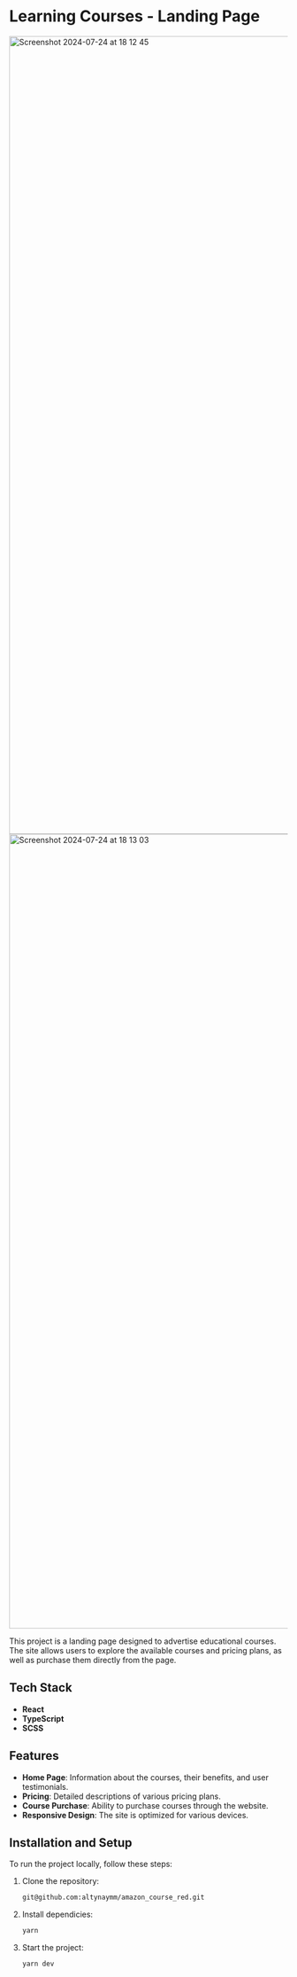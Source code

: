 # Learning Courses - Landing Page
<img width="1440" alt="Screenshot 2024-07-24 at 18 12 45" src="https://github.com/user-attachments/assets/db1ee8e5-a609-45c8-b9d5-f962283995ea">
<img width="1434" alt="Screenshot 2024-07-24 at 18 13 03" src="https://github.com/user-attachments/assets/b1c79069-8355-4ce1-b05f-551d5d591d09">


This project is a landing page designed to advertise educational courses. The site allows users to explore the available courses and pricing plans, as well as purchase them directly from the page.

## Tech Stack

- **React**
- **TypeScript**
- **SCSS**

## Features

- **Home Page**: Information about the courses, their benefits, and user testimonials.
- **Pricing**: Detailed descriptions of various pricing plans.
- **Course Purchase**: Ability to purchase courses through the website.
- **Responsive Design**: The site is optimized for various devices.

## Installation and Setup

To run the project locally, follow these steps:

1. Clone the repository:
   ```bash
   git@github.com:altynaymm/amazon_course_red.git
2. Install dependicies:
   ```bash
   yarn
3. Start the project:
   ```bash
   yarn dev

